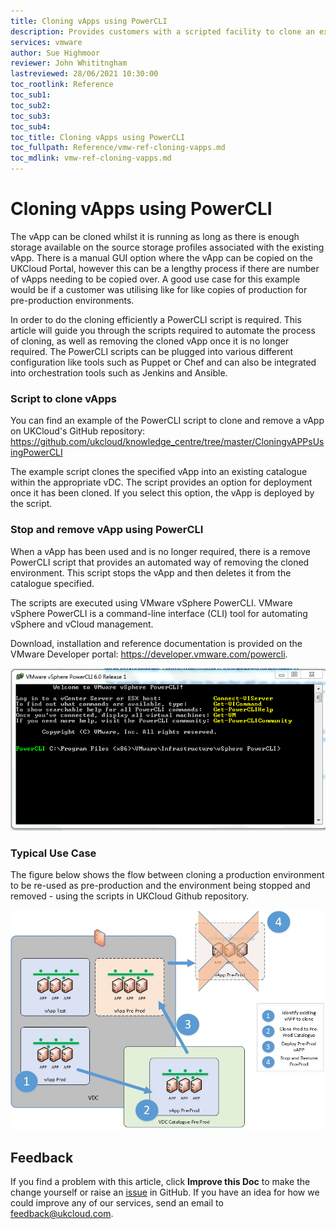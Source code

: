 ```yaml
---
title: Cloning vApps using PowerCLI
description: Provides customers with a scripted facility to clone an existing vApp.
services: vmware
author: Sue Highmoor
reviewer: John Whititngham
lastreviewed: 28/06/2021 10:30:00
toc_rootlink: Reference
toc_sub1: 
toc_sub2:
toc_sub3:
toc_sub4:
toc_title: Cloning vApps using PowerCLI
toc_fullpath: Reference/vmw-ref-cloning-vapps.md
toc_mdlink: vmw-ref-cloning-vapps.md
---
```


# Cloning vApps using PowerCLI

The vApp can be cloned whilst it is running as long as there is enough storage available on the source storage profiles associated with the existing vApp. There is a manual GUI option where the vApp can be copied on the UKCloud Portal, however this can be a lengthy process if there are number of vApps needing to be copied over. A good use case for this example would be if a customer was utilising like for like copies of production for pre-production environments.

In order to do the cloning efficiently a PowerCLI script is required. This article will guide you through the scripts required to automate the process of cloning, as well as removing the cloned vApp once it is no longer required. The PowerCLI scripts can be plugged into various different configuration like tools such as Puppet or Chef and can also be integrated into orchestration tools such as Jenkins and Ansible.

### Script to clone vApps

You can find an example of the PowerCLI script to clone and remove a vApp on UKCloud's GitHub repository: <https://github.com/ukcloud/knowledge_centre/tree/master/CloningvAPPsUsingPowerCLI>

The example script clones the specified vApp into an existing catalogue within the appropriate vDC. The script provides an option for deployment once it has been cloned. If you select this option, the vApp is deployed by the script.

### Stop and remove vApp using PowerCLI

When a vApp has been used and is no longer required, there is a remove PowerCLI script that provides an automated way of removing the cloned environment. This script stops the vApp and then deletes it from the catalogue specified.

The scripts are executed using VMware vSphere PowerCLI. VMware vSphere PowerCLI is a command-line interface (CLI) tool for automating vSphere and vCloud management.

Download, installation and reference documentation is provided on the VMware Developer portal: <https://developer.vmware.com/powercli>.

![Screenshot of vSphere PowerCLI](images/vsphere_powercli.png)

### Typical Use Case

The figure below shows the flow between cloning a production environment to be re-used as pre-production and the environment being stopped and removed - using the scripts in UKCloud Github repository.

![vApp Clone use case](images/vapp_clone.jpg)

## Feedback

If you find a problem with this article, click **Improve this Doc** to make the change yourself or raise an [issue](https://github.com/UKCloud/documentation/issues) in GitHub. If you have an idea for how we could improve any of our services, send an email to <feedback@ukcloud.com>.
